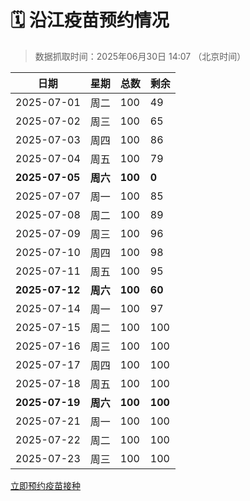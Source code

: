 # 🗓️ 沿江疫苗预约情况

> 数据抓取时间：2025年06月30日 14:07 （北京时间）

| 日期 | 星期 | 总数 | 剩余 |
|------|------|------|------|
| 2025-07-01 | 周二 | 100 | 49 |
| 2025-07-02 | 周三 | 100 | 65 |
| 2025-07-03 | 周四 | 100 | 86 |
| 2025-07-04 | 周五 | 100 | 79 |
| **2025-07-05** | **周六** | **100** | **0** |
| 2025-07-07 | 周一 | 100 | 85 |
| 2025-07-08 | 周二 | 100 | 89 |
| 2025-07-09 | 周三 | 100 | 96 |
| 2025-07-10 | 周四 | 100 | 98 |
| 2025-07-11 | 周五 | 100 | 95 |
| **2025-07-12** | **周六** | **100** | **60** |
| 2025-07-14 | 周一 | 100 | 97 |
| 2025-07-15 | 周二 | 100 | 100 |
| 2025-07-16 | 周三 | 100 | 100 |
| 2025-07-17 | 周四 | 100 | 100 |
| 2025-07-18 | 周五 | 100 | 100 |
| **2025-07-19** | **周六** | **100** | **100** |
| 2025-07-21 | 周一 | 100 | 100 |
| 2025-07-22 | 周二 | 100 | 100 |
| 2025-07-23 | 周三 | 100 | 100 |


<div class="button-container">
<a class="btn" href="http://yfzweb.ishequ.net/#/login" target="_blank">立即预约疫苗接种</a>
</div>
